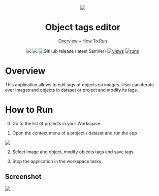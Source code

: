 <div align="center" markdown>
<img src="https://user-images.githubusercontent.com/115161827/211074304-491b8e19-1639-406f-9949-b0ed68da0186.png"/>


# Object tags editor

<p align="center">
  <a href="#Overview">Overview</a> •
  <a href="#How-To-Run">How To Run</a> 
</p>

[![](https://img.shields.io/badge/supervisely-ecosystem-brightgreen)](https://ecosystem.supervise.ly/apps/supervisely-ecosystem/object-tags-redactor)
[![](https://img.shields.io/badge/slack-chat-green.svg?logo=slack)](https://supervise.ly/slack)
![GitHub release (latest SemVer)](https://img.shields.io/github/v/release/supervisely-ecosystem/object-tags-redactor)
[![views](https://app.supervise.ly/img/badges/views/supervisely-ecosystem/object-tags-redactor)](https://supervise.ly)
[![runs](https://app.supervise.ly/img/badges/runs/supervisely-ecosystem/object-tags-redactor)](https://supervise.ly)

</div>

# Overview

This application allows to edit tags of objects on images. User can iterate over images and objects in dataset or project and modify its tags.

# How to Run

0. Go to the list of projects in your Workspace

1. Open the context menu of a project / dataset and run the app

<img src="https://user-images.githubusercontent.com/115161827/211083873-9881fd4d-dbfc-44bb-8e36-d65fc75df897.gif">

2. Select image and object, modify objects tags and save tags

3. Stop the application in the workspace tasks

## Screenshot

<img src="https://user-images.githubusercontent.com/115161827/211086513-741d9cf0-01b6-44ee-9dc7-4e3257e7e758.png">

